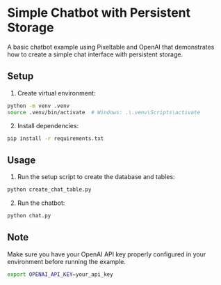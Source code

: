 # Simple Chatbot with Persistent Storage

A basic chatbot example using Pixeltable and OpenAI that demonstrates how to create a simple chat interface with persistent storage.

## Setup

1. Create virtual environment:
```bash
python -m venv .venv
source .venv/bin/activate  # Windows: .\.venv\Scripts\activate
```

2. Install dependencies:
```bash
pip install -r requirements.txt
```

## Usage

1. Run the setup script to create the database and tables:
```bash
python create_chat_table.py
```

2. Run the chatbot:
```bash
python chat.py
```

## Note

Make sure you have your OpenAI API key properly configured in your environment before running the example. 

```bash
export OPENAI_API_KEY=your_api_key
```

